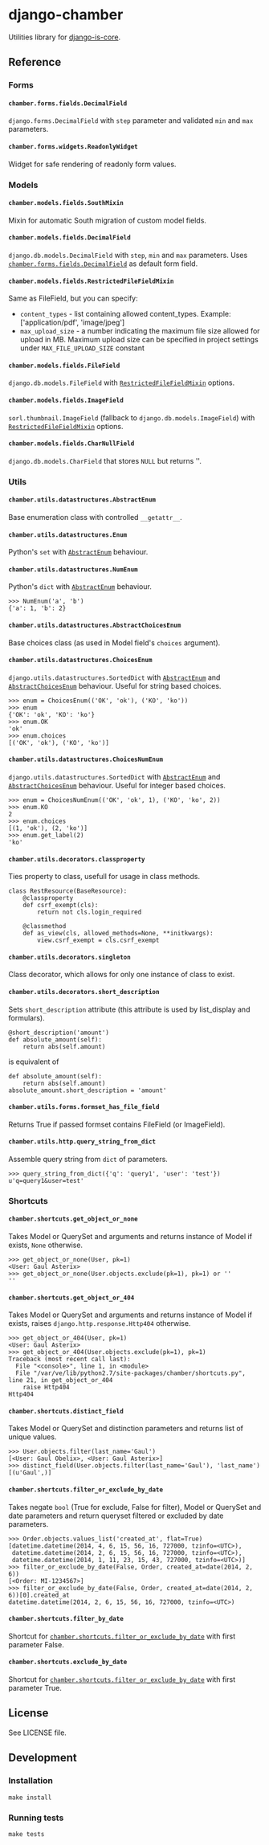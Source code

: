 # django-chamber

Utilities library for [django-is-core](https://github.com/matllubos/django-is-core/tree/v1.3).

## Reference

### Forms

#### `chamber.forms.fields.DecimalField`

`django.forms.DecimalField` with `step` parameter and validated `min` and `max` parameters.

#### `chamber.forms.widgets.ReadonlyWidget`

Widget for safe rendering of readonly form values.

### Models

#### `chamber.models.fields.SouthMixin`

Mixin for automatic South migration of custom model fields.

#### `chamber.models.fields.DecimalField`

`django.db.models.DecimalField` with `step`, `min` and `max` parameters. Uses [`chamber.forms.fields.DecimalField`](#chamberformsfieldsdecimalfield) as default form field.

#### `chamber.models.fields.RestrictedFileFieldMixin`

Same as FileField, but you can specify:
* `content_types` - list containing allowed content_types. Example: ['application/pdf', 'image/jpeg']
* `max_upload_size` - a number indicating the maximum file size allowed for upload in MB.
Maximum upload size can be specified in project settings under `MAX_FILE_UPLOAD_SIZE` constant

#### `chamber.models.fields.FileField`

`django.db.models.FileField` with [`RestrictedFileFieldMixin`](#chambermodelsfieldsrestrictedfilefieldmixin) options.

#### `chamber.models.fields.ImageField`

`sorl.thumbnail.ImageField` (fallback to `django.db.models.ImageField`) with [`RestrictedFileFieldMixin`](#chambermodelsfieldsrestrictedfilefieldmixin) options.

#### `chamber.models.fields.CharNullField`

`django.db.models.CharField` that stores `NULL` but returns ''.

### Utils

#### `chamber.utils.datastructures.AbstractEnum`

Base enumeration class with controlled `__getattr__`. 

#### `chamber.utils.datastructures.Enum`

Python's `set` with [`AbstractEnum`](#chamberutilsdatastructuresabstractenum) behaviour.

#### `chamber.utils.datastructures.NumEnum`

Python's `dict` with [`AbstractEnum`](#chamberutilsdatastructuresabstractenum) behaviour.

```
>>> NumEnum('a', 'b')
{'a': 1, 'b': 2}
```

#### `chamber.utils.datastructures.AbstractChoicesEnum`

Base choices class (as used in Model field's `choices` argument).

#### `chamber.utils.datastructures.ChoicesEnum`

`django.utils.datastructures.SortedDict` with [`AbstractEnum`](#chamberutilsdatastructuresabstractenum) and [`AbstractChoicesEnum`](#chamberutilsdatastructuresabstractenum) behaviour. Useful for string based choices.

```
>>> enum = ChoicesEnum(('OK', 'ok'), ('KO', 'ko'))
>>> enum
{'OK': 'ok', 'KO': 'ko'}
>>> enum.OK
'ok'
>>> enum.choices
[('OK', 'ok'), ('KO', 'ko')]
```

#### `chamber.utils.datastructures.ChoicesNumEnum`

`django.utils.datastructures.SortedDict` with [`AbstractEnum`](#chamberutilsdatastructuresabstractenum) and [`AbstractChoicesEnum`](#chamberutilsdatastructuresabstractenum) behaviour. Useful for integer based choices.

```
>>> enum = ChoicesNumEnum(('OK', 'ok', 1), ('KO', 'ko', 2))
>>> enum.KO
2
>>> enum.choices
[(1, 'ok'), (2, 'ko')]
>>> enum.get_label(2)
'ko'
```

#### `chamber.utils.decorators.classproperty`

Ties property to class, usefull for usage in class methods.

```
class RestResource(BaseResource):
    @classproperty
    def csrf_exempt(cls):
        return not cls.login_required

    @classmethod
    def as_view(cls, allowed_methods=None, **initkwargs):
        view.csrf_exempt = cls.csrf_exempt
```

#### `chamber.utils.decorators.singleton`

Class decorator, which allows for only one instance of class to exist.

#### `chamber.utils.decorators.short_description`

Sets `short_description` attribute (this attribute is used by list_display and formulars).

```
@short_description('amount')
def absolute_amount(self):
    return abs(self.amount)
```

is equivalent of

```
def absolute_amount(self):
    return abs(self.amount)
absolute_amount.short_description = 'amount'
```

#### `chamber.utils.forms.formset_has_file_field`

Returns True if passed formset contains FileField (or ImageField).

#### `chamber.utils.http.query_string_from_dict`

Assemble query string from `dict` of parameters.

```
>>> query_string_from_dict({'q': 'query1', 'user': 'test'})
u'q=query1&user=test'
```

### Shortcuts

#### `chamber.shortcuts.get_object_or_none`

Takes Model or QuerySet and arguments and returns instance of Model if exists, `None` otherwise.

```
>>> get_object_or_none(User, pk=1)
<User: Gaul Asterix>
>>> get_object_or_none(User.objects.exclude(pk=1), pk=1) or ''
''
```

#### `chamber.shortcuts.get_object_or_404`

Takes Model or QuerySet and arguments and returns instance of Model if exists, raises `django.http.response.Http404` otherwise.

```
>>> get_object_or_404(User, pk=1)
<User: Gaul Asterix>
>>> get_object_or_404(User.objects.exclude(pk=1), pk=1)
Traceback (most recent call last):
  File "<console>", line 1, in <module>
  File "/var/ve/lib/python2.7/site-packages/chamber/shortcuts.py", line 21, in get_object_or_404
    raise Http404
Http404
```

#### `chamber.shortcuts.distinct_field`

Takes Model or QuerySet and distinction parameters and returns list of unique values.

```
>>> User.objects.filter(last_name='Gaul')
[<User: Gaul Obelix>, <User: Gaul Asterix>]
>>> distinct_field(User.objects.filter(last_name='Gaul'), 'last_name')
[(u'Gaul',)]
```

#### `chamber.shortcuts.filter_or_exclude_by_date`

Takes negate `bool` (True for exclude, False for filter), Model or QuerySet and date parameters and return queryset filtered or excluded by date parameters.

```
>>> Order.objects.values_list('created_at', flat=True)
[datetime.datetime(2014, 4, 6, 15, 56, 16, 727000, tzinfo=<UTC>),
 datetime.datetime(2014, 2, 6, 15, 56, 16, 727000, tzinfo=<UTC>),
 datetime.datetime(2014, 1, 11, 23, 15, 43, 727000, tzinfo=<UTC>)]
>>> filter_or_exclude_by_date(False, Order, created_at=date(2014, 2, 6))
[<Order: MI-1234567>]
>>> filter_or_exclude_by_date(False, Order, created_at=date(2014, 2, 6))[0].created_at
datetime.datetime(2014, 2, 6, 15, 56, 16, 727000, tzinfo=<UTC>)
```

#### `chamber.shortcuts.filter_by_date`

Shortcut for [`chamber.shortcuts.filter_or_exclude_by_date`](#chambershortcutsfilter_or_exclude_by_date) with first parameter False.

#### `chamber.shortcuts.exclude_by_date`

Shortcut for [`chamber.shortcuts.filter_or_exclude_by_date`](#chambershortcutsfilter_or_exclude_by_date) with first parameter True.


## License

See LICENSE file.

## Development

### Installation

`make install`

### Running tests

`make tests`
